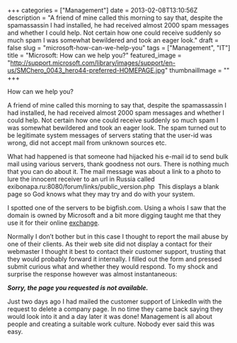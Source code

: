 +++
categories = ["Management"]
date = 2013-02-08T13:10:56Z
description = "A friend of mine called this morning to say that, despite the spamassassin I had installed, he had received almost 2000 spam messages and whether I could help. Not certain how one could receive suddenly so much spam I was somewhat bewildered and took an eager look."
draft = false
slug = "microsoft-how-can-we-help-you"
tags = ["Management", "IT"]
title = "Microsoft: How can we help you?"
featured_image = "http://support.microsoft.com/library/images/support/en-us/SMChero_0043_hero44-preferred-HOMEPAGE.jpg"
thumbnailImage = ""
+++


How can we help you?

A friend of mine called this morning to say that, despite the spamassassin I had installed, he had received almost 2000 spam messages and whether I could help. Not certain how one could receive suddenly so much spam I was somewhat bewildered and took an eager look. The spam turned out to be legitimate system messages of servers stating that the user-id was wrong, did not accept mail from unknown sources etc.

What had happened is that someone had hijacked his e-mail id to send bulk mail using various servers, thank goodness not ours. There is nothing much that you can do about it. The mail message was about a link to a photo to lure the innocent receiver to an url in Russia called exibonapa.ru:8080/forum/links/public_version.php  This displays a blank page so God knows what they may try and do with your system.

I spotted one of the servers to be bigfish.com. Using a whois I saw that the domain is owned by Microsoft and a bit more digging taught me that they use it for their online [exchange](http://www.microsoft.com/exchange/en-us/exchange-online-hosted-email.aspx "exchange").

Normally I don’t bother but in this case I thought to report the mail abuse by one of their clients. As their web site did not display a contact for their webmaster I thought it best to contact their customer support, trusting that they would probably forward it internally. I filled out the form and pressed submit curious what and whether they would respond. To my shock and surprise the response however was almost instantaneous:

***Sorry, the page you requested is not available.***

Just two days ago I had mailed the customer support of LinkedIn with the request to delete a company page. In no time they came back saying they would look into it and a day later it was done! Management is all about people and creating a suitable work culture. Nobody ever said this was easy.

